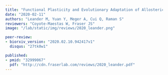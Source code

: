 ```yaml
---
title: "Functional Plasticity and Evolutionary Adaptation of Allosteric Regulation"
date: "2020-02-11"
authors: "Leander M, Yuan Y, Meger A, Cui Q, Raman S"
reviewers: "Coyote-Maestas W, Fraser JS"
image: "/lab/static/img/reviews/2020_leander.png"

peer-review:
- biorxiv_version: "2020.02.10.942417v1"
  disqus: "27tk0w1"

published:
- pmid: "32999067"
  pdf: "http://cdn.fraserlab.com/reviews/2020_leander.pdf"
---
```

